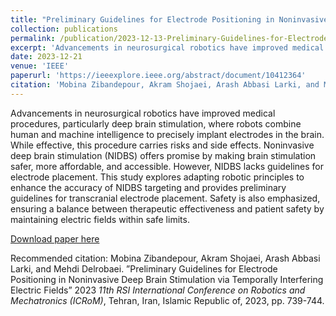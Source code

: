 ```yaml
---
title: "Preliminary Guidelines for Electrode Positioning in Noninvasive Deep Brain Stimulation via Temporally Interfering Electric Fields"
collection: publications
permalink: /publication/2023-12-13-Preliminary-Guidelines-for-Electrode-Positioning-in-Noninvasive-Deep-Brain-Stimulation-via-Temporally-Interfering-Electric-Fields
excerpt: 'Advancements in neurosurgical robotics have improved medical procedures, particularly deep brain stimulation, where robots combine human and machine intelligence to precisely implant electrodes in the brain. While effective, this procedure carries risks and side effects. Noninvasive deep brain stimulation (NIDBS) offers promise by making brain stimulation safer, more affordable, and accessible. However, NIDBS lacks guidelines for electrode placement. This study explores adapting robotic principles to enhance the accuracy of NIDBS targeting and provides preliminary guidelines for transcranial electrode placement. Safety is also emphasized, ensuring a balance between therapeutic effectiveness and patient safety by maintaining electric fields within safe limits.'
date: 2023-12-21
venue: 'IEEE'
paperurl: 'https://ieeexplore.ieee.org/abstract/document/10412364'
citation: 'Mobina Zibandepour, Akram Shojaei, Arash Abbasi Larki, and Mehdi Delrobaei. ”Preliminary Guidelines for Electrode Positioning in Noninvasive Deep Brain Stimulation via Temporally Interfering Electric Fields” 2023 <i>11th RSI International Conference on Robotics and Mechatronics (ICRoM)</i>, Tehran, Iran, Islamic Republic of, 2023, pp. 739-744.'
---
```

Advancements in neurosurgical robotics have improved medical procedures, particularly deep brain stimulation, where robots combine human and machine intelligence to precisely implant electrodes in the brain. While effective, this procedure carries risks and side effects. Noninvasive deep brain stimulation (NIDBS) offers promise by making brain stimulation safer, more affordable, and accessible. However, NIDBS lacks guidelines for electrode placement. This study explores adapting robotic principles to enhance the accuracy of NIDBS targeting and provides preliminary guidelines for transcranial electrode placement. Safety is also emphasized, ensuring a balance between therapeutic effectiveness and patient safety by maintaining electric fields within safe limits.

[Download paper here](https://ieeexplore.ieee.org/abstract/document/10412364)

Recommended citation: Mobina Zibandepour, Akram Shojaei, Arash Abbasi Larki, and Mehdi Delrobaei. ”Preliminary Guidelines for Electrode Positioning in Noninvasive Deep Brain Stimulation via Temporally Interfering Electric Fields” 2023 <i>11th RSI International Conference on Robotics and Mechatronics (ICRoM)</i>, Tehran, Iran, Islamic Republic of, 2023, pp. 739-744.
